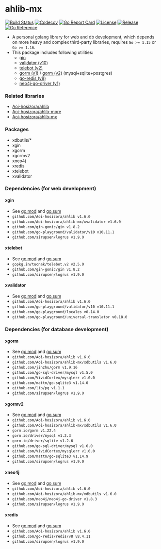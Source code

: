 # ahlib-mx

[![Build Status](https://travis-ci.com/Aoi-hosizora/ahlib-mx.svg?branch=master)](https://travis-ci.com/Aoi-hosizora/ahlib-mx)
[![Codecov](https://codecov.io/gh/Aoi-hosizora/ahlib-mx/branch/master/graph/badge.svg)](https://codecov.io/gh/Aoi-hosizora/ahlib-mx)
[![Go Report Card](https://goreportcard.com/badge/github.com/Aoi-hosizora/ahlib-mx)](https://goreportcard.com/report/github.com/Aoi-hosizora/ahlib-mx)
[![License](http://img.shields.io/badge/license-mit-blue.svg)](./LICENSE)
[![Release](https://img.shields.io/github/v/release/Aoi-hosizora/ahlib-mx)](https://github.com/Aoi-hosizora/ahlib-mx/releases)
[![Go Reference](https://pkg.go.dev/badge/github.com/Aoi-hosizora/ahlib-mx.svg)](https://pkg.go.dev/github.com/Aoi-hosizora/ahlib-mx)

+ A personal golang library for web and db development, which depends on more heavy and complex third-party libraries, requires `Go >= 1.15` or `Go >= 1.16`.
+ This package includes following utilities:
    + [gin](https://github.com/gin-gonic/gin)
    + [validator (v10)](https://github.com/go-playground/validator)
    + [telebot (v2)](https://github.com/tucnak/telebot)
    + [gorm (v1)](https://github.com/jinzhu/gorm) / [gorm (v2)](https://github.com/go-gorm/gorm) (mysql+sqlite+postgres)
    + [go-redis (v8)](https://github.com/go-redis/redis)
    + [neo4j-go-driver (v1)](https://github.com/neo4j/neo4j-go-driver)

### Related libraries

+ [Aoi-hosizora/ahlib](https://github.com/Aoi-hosizora/ahlib)
+ [Aoi-hosizora/ahlib-more](https://github.com/Aoi-hosizora/ahlib-more)
+ [Aoi-hosizora/ahlib-mx](https://github.com/Aoi-hosizora/ahlib-mx)

### Packages

+ xdbutils/*
+ xgin
+ xgorm
+ xgormv2
+ xneo4j
+ xredis
+ xtelebot
+ xvalidator

### Dependencies (for web development)

#### xgin

+ See [go.mod](./xgin/go.mod) and [go.sum](./xgin/go.sum)
+ `github.com/Aoi-hosizora/ahlib v1.6.0`
+ `github.com/Aoi-hosizora/ahlib-mx/xvalidator v1.6.0`
+ `github.com/gin-gonic/gin v1.8.2`
+ `github.com/go-playground/validator/v10 v10.11.1`
+ `github.com/sirupsen/logrus v1.9.0`

#### xtelebot

+ See [go.mod](./xtelebot/go.mod) and [go.sum](./xtelebot/go.sum)
+ `gopkg.in/tucnak/telebot.v2 v2.5.0`
+ `github.com/gin-gonic/gin v1.8.2`
+ `github.com/sirupsen/logrus v1.9.0`

#### xvalidator

+ See [go.mod](./xvalidator/go.mod) and [go.sum](./xvalidator/go.sum)
+ `github.com/Aoi-hosizora/ahlib v1.6.0`
+ `github.com/go-playground/validator/v10 v10.11.1`
+ `github.com/go-playground/locales v0.14.0`
+ `github.com/go-playground/universal-translator v0.18.0`

### Dependencies (for database development)

#### xgorm

+ See [go.mod](./xgorm/go.mod) and [go.sum](./xgorm/go.sum)
+ `github.com/Aoi-hosizora/ahlib v1.6.0`
+ `github.com/Aoi-hosizora/ahlib-mx/xdbutils v1.6.0`
+ `github.com/jinzhu/gorm v1.9.16`
+ `github.com/go-sql-driver/mysql v1.5.0`
+ `github.com/VividCortex/mysqlerr v1.0.0`
+ `github.com/mattn/go-sqlite3 v1.14.0`
+ `github.com/lib/pq v1.1.1`
+ `github.com/sirupsen/logrus v1.9.0`

#### xgormv2

+ See [go.mod](./xgormv2/go.mod) and [go.sum](./xgormv2/go.sum)
+ `github.com/Aoi-hosizora/ahlib v1.6.0`
+ `github.com/Aoi-hosizora/ahlib-mx/xdbutils v1.6.0`
+ `gorm.io/gorm v1.22.4`
+ `gorm.io/driver/mysql v1.2.3`
+ `gorm.io/driver/sqlite v1.2.6`
+ `github.com/go-sql-driver/mysql v1.6.0`
+ `github.com/VividCortex/mysqlerr v1.0.0`
+ `github.com/mattn/go-sqlite3 v1.14.9`
+ `github.com/sirupsen/logrus v1.9.0`

#### xneo4j

+ See [go.mod](./xneo4j/go.mod) and [go.sum](./xneo4j/go.sum)
+ `github.com/Aoi-hosizora/ahlib v1.6.0`
+ `github.com/Aoi-hosizora/ahlib-mx/xdbutils v1.6.0`
+ `github.com/neo4j/neo4j-go-driver v1.8.3`
+ `github.com/sirupsen/logrus v1.9.0`

#### xredis

+ See [go.mod](./xredis/go.mod) and [go.sum](./xredis/go.sum)
+ `github.com/Aoi-hosizora/ahlib v1.6.0`
+ `github.com/go-redis/redis/v8 v8.4.11`
+ `github.com/sirupsen/logrus v1.9.0`
